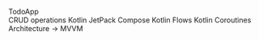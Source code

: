 TodoApp<br/>
CRUD operations
Kotlin
JetPack Compose
Kotlin Flows
Kotlin Coroutines
Architecture -> MVVM

